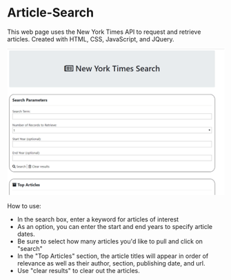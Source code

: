 # Article-Search

This web page uses the New York Times API to request and retrieve articles.
Created with HTML, CSS, JavaScript, and JQuery.

![screenshot](screenshot.gif)

How to use:
* In the search box, enter a keyword for articles of interest
* As an option, you can enter the start and end years to specify article dates.
* Be sure to select how many articles you'd like to pull and click on "search"
* In the "Top Articles" section, the article titles will appear in order of relevance as well as their author, section, publishing date, and url.
* Use "clear results" to clear out the articles.

